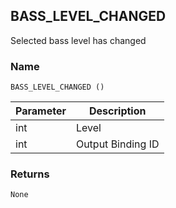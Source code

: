 ## BASS\_LEVEL\_CHANGED

Selected bass level has changed


### Name

`BASS_LEVEL_CHANGED ()`


| Parameter | Description       |
| --------- | ----------------- |
| int       | Level             |
| int       | Output Binding ID |


### Returns

`None`